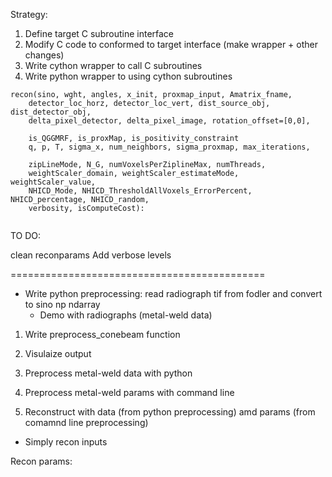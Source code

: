 
Strategy:

1. Define target C subroutine interface
2. Modify C code to conformed to target interface (make wrapper + other changes)
3. Write cython wrapper to call C subroutines
4. Write python wrapper to using cython subroutines


```
recon(sino, wght, angles, x_init, proxmap_input, Amatrix_fname,
	detector_loc_horz, detector_loc_vert, dist_source_obj, dist_detector_obj,
	delta_pixel_detector, delta_pixel_image, rotation_offset=[0,0],

	is_QGGMRF, is_proxMap, is_positivity_constraint
	q, p, T, sigma_x, num_neighbors, sigma_proxmap, max_iterations,

	zipLineMode, N_G, numVoxelsPerZiplineMax, numThreads, 
	weightScaler_domain, weightScaler_estimateMode, weightScaler_value,
	NHICD_Mode, NHICD_ThresholdAllVoxels_ErrorPercent, NHICD_percentage, NHICD_random, 
	verbosity, isComputeCost):


```


TO DO:

clean reconparams
Add verbose levels

============================================


- Write python preprocessing: read radiograph tif from fodler and convert to sino np ndarray
    - Demo with radiographs (metal-weld data)

1) Write preprocess_conebeam function
2) Visulaize output
3) Preprocess metal-weld data with python

4) Preprocess metal-weld params with command line
5) Reconstruct with data (from python preprocessing) amd params (from comamnd line preprocessing)

- Simply recon inputs


Recon params:
